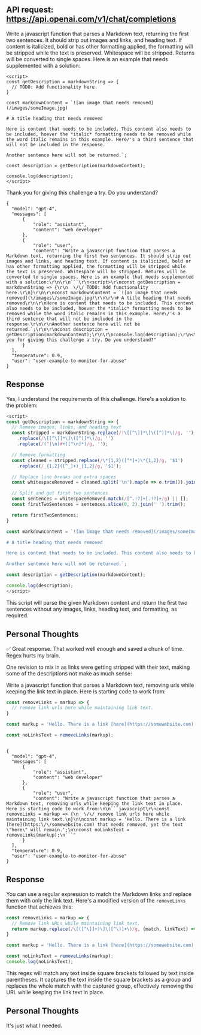 ## API request: https://api.openai.com/v1/chat/completions

Write a javascript function that parses a Markdown text, returning the first two sentences. It should strip out images and links, and heading text. If content is italicized, bold or has other formatting applied, the formatting will be stripped while the text is preserved. Whitespace will be stripped. Returns will be converted to single spaces. Here is an example that needs supplemented with a solution:

```
<script>
const getDescription = markdownString => {
  // TODO: Add functionality here.
}

const markdownContent = `![an image that needs removed](/images/someImage.jpg)

# A title heading that needs removed

Here is content that needs to be included. This content also needs to be included, hoever the *italic* formatting needs to be removed while the word italic remains in this example. Here/'s a third sentence that will not be included in the response.

Another sentence here will not be returned.`;

const description = getDescription(markdownContent);

console.log(description);
</script>
```

Thank you for giving this challenge a try. Do you understand?

```
{
  "model": "gpt-4",
  "messages": [
      {
          "role": "assistant",
          "content": "web developer"
      },
      {
          "role": "user",
          "content": "Write a javascript function that parses a Markdown text, returning the first two sentences. It should strip out images and links, and heading text. If content is italicized, bold or has other formatting applied, the formatting will be stripped while the text is preserved. Whitespace will be stripped. Returns will be converted to single spaces. Here is an example that needs supplemented with a solution:\r\n\r\n```\r\n<script>\r\nconst getDescription = markdownString => {\r\n  \/\/ TODO: Add functionality here.\r\n}\r\n\r\nconst markdownContent = `![an image that needs removed](\/images\/someImage.jpg)\r\n\r\n# A title heading that needs removed\r\n\r\nHere is content that needs to be included. This content also needs to be included, hoever the *italic* formatting needs to be removed while the word italic remains in this example. Here\/'s a third sentence that will not be included in the response.\r\n\r\nAnother sentence here will not be returned.`;\r\n\r\nconst description = getDescription(markdownContent);\r\n\r\nconsole.log(description);\r\n<\/script>\r\n```\r\n\r\nThank you for giving this challenge a try. Do you understand?"
      }
  ],
  "temperature": 0.9,
  "user": "user-example-to-monitor-for-abuse"
}
```

## Response

Yes, I understand the requirements of this challenge. Here's a solution to the problem:

```javascript
<script>
const getDescription = markdownString => {
  // Remove images, links, and heading text
  const stripped = markdownString.replace(/!\[[^\]]*\]\([^)]*\)/g, '')
    .replace(/\[[^\]]*\]\([^)]*\)/g, '')
    .replace(/(^|\n)#+([^\n]*)/g, '');

  // Remove formatting
  const cleaned = stripped.replace(/\*{1,2}([^*]+)\*{1,2}/g, '$1')
    .replace(/_{1,2}([^_]+)_{1,2}/g, '$1');

  // Replace line breaks and extra spaces
  const whitespaceRemoved = cleaned.split('\n').map(e => e.trim()).join(' ');

  // Split and get first two sentences
  const sentences = whitespaceRemoved.match(/[^.!?]+[.!?]+/g) || [];
  const firstTwoSentences = sentences.slice(0, 2).join(' ').trim();

  return firstTwoSentences;
}

const markdownContent = `![an image that needs removed](/images/someImage.jpg)

# A title heading that needs removed

Here is content that needs to be included. This content also needs to be included, however the *italic* formatting needs to be removed while the word italic remains in this example. Here/'s a third sentence that will not be included in the response.

Another sentence here will not be returned.`;

const description = getDescription(markdownContent);

console.log(description);
</script>
```

This script will parse the given Markdown content and return the first two sentences without any images, links, heading text, and formatting, as required.

## Personal Thoughts

✅ Great response. That worked well enough and saved a chunk of time. Regex hurts my brain. 

One revision to mix in as links were getting stripped with their text, making some of the descriptions not make as much sense:

Write a javascript function that parses a Markdown text, removing urls while keeping the link text in place. Here is starting code to work from:

```javascript
const removeLinks = markup => {
  // remove link urls here while maintaining link text.
}

const markup = 'Hello. There is a link [here](https://somewebsite.com) that needs removed, yet the text "here" will remain.';

const noLinksText = removeLinks(markup);
```

```

{
  "model": "gpt-4",
  "messages": [
      {
          "role": "assistant",
          "content": "web developer"
      },
      {
          "role": "user",
          "content": "Write a javascript function that parses a Markdown text, removing urls while keeping the link text in place. Here is starting code to work from:\n\n```javascript\r\nconst removeLinks = markup => {\n  \/\/ remove link urls here while maintaining link text.\n}\n\nconst markup = 'Hello. There is a link [here](https:\/\/somewebsite.com) that needs removed, yet the text \"here\" will remain.';\n\nconst noLinksText = removeLinks(markup);\n```"
      }
  ],
  "temperature": 0.9,
  "user": "user-example-to-monitor-for-abuse"
}
```

## Response

You can use a regular expression to match the Markdown links and replace them with only the link text. Here's a modified version of the `removeLinks` function that achieves this:

```javascript
const removeLinks = markup => {
  // Remove link URLs while maintaining link text.
  return markup.replace(/\[([^\]]+)\]\([^\)]+\)/g, (match, linkText) => linkText);
}

const markup = 'Hello. There is a link [here](https://somewebsite.com) that needs removed, yet the text "here" will remain.';

const noLinksText = removeLinks(markup);
console.log(noLinksText);
```

This regex will match any text inside square brackets followed by text inside parentheses. It captures the text inside the square brackets as a group and replaces the whole match with the captured group, effectively removing the URL while keeping the link text in place.

## Personal Thoughts

It's just what I needed.
